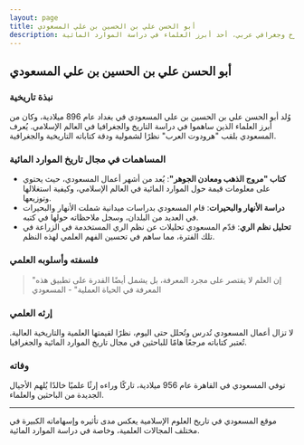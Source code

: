 ```yaml
---
layout: page
title: أبو الحسن علي بن الحسين بن علي المسعودي
description: مؤرخ وجغرافي عربي، أحد أبرز العلماء في دراسة الموارد المائية
---
```


## أبو الحسن علي بن الحسين بن علي المسعودي

### نبذة تاريخية

وُلد أبو الحسن علي بن الحسين بن علي المسعودي في بغداد عام 896 ميلادية، وكان من أبرز العلماء الذين ساهموا في دراسة التاريخ والجغرافيا في العالم الإسلامي. يُعرف المسعودي بلقب "هرودوت العرب" نظرًا لشمولية ودقة كتاباته التاريخية والجغرافية.

### المساهمات في مجال تاريخ الموارد المائية

- **كتاب "مروج الذهب ومعادن الجوهر"**: يُعد من أشهر أعمال المسعودي، حيث يحتوي على معلومات قيمة حول الموارد المائية في العالم الإسلامي، وكيفية استغلالها وتوزيعها.
- **دراسة الأنهار والبحيرات**: قام المسعودي بدراسات ميدانية شملت الأنهار والبحيرات في العديد من البلدان، وسجل ملاحظاته حولها في كتبه.
- **تحليل نظم الري**: قدّم المسعودي تحليلات عن نظم الري المستخدمة في الزراعة في تلك الفترة، مما ساهم في تحسين الفهم العلمي لهذه النظم.

### فلسفته وأسلوبه العلمي

> "إن العلم لا يقتصر على مجرد المعرفة، بل يشمل أيضًا القدرة على تطبيق هذه المعرفة في الحياة العملية" - المسعودي

### إرثه العلمي

لا تزال أعمال المسعودي تُدرس وتُحلل حتى اليوم، نظرًا لقيمتها العلمية والتاريخية العالية. تُعتبر كتاباته مرجعًا هامًا للباحثين في مجال تاريخ الموارد المائية والجغرافيا.

### وفاته

توفي المسعودي في القاهرة عام 956 ميلادية، تاركًا وراءه إرثًا علميًا خالدًا يُلهم الأجيال الجديدة من الباحثين والعلماء.

---

موقع المسعودي في تاريخ العلوم الإسلامية يعكس مدى تأثيره وإسهاماته الكبيرة في مختلف المجالات العلمية، وخاصة في دراسة الموارد المائية.
